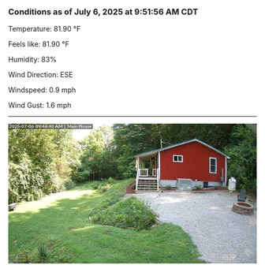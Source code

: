 ### Conditions as of July 6, 2025 at 9:51:56 AM CDT 

Temperature: 81.90 &deg;F

Feels like: 81.90 &deg;F

Humidity: 83%

Wind Direction: ESE

Windspeed: 0.9 mph

Wind Gust: 1.6 mph

---

<img src="./images/latest.jpeg"/>

